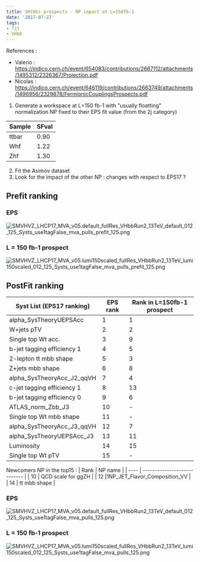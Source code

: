 ```yaml
---
title: VH(bb) prospects - NP impact at L=150fb-1
date: '2017-07-27'
tags:
- fit
- VHbb
---
```

References :
* Valerio : 
https://indico.cern.ch/event/654083/contributions/2667112/attachments/1495312/2326367/Projection.pdf
* Nicolas : 
https://indico.cern.ch/event/646119/contributions/2663749/attachments/1496956/2329878/FermionicCouplingsProspects.pdf

1) Generate a workspace at L=150 fb-1 with "usually floatting" normalization NP fixed to their EPS fit value (from the 2j category)

| Sample | SFval |
| ------ | ----- |
| ttbar  | 0.90  |
| Whf    | 1.22  |
| Zhf    | 1.30  |

2) Fit the Asimov dataset
3) Look for the impact of the other NP : changes with respect to EPS17 ?

## Prefit ranking
### EPS
![SMVHVZ_LHCP17_MVA_v05.default_fullRes_VHbbRun2_13TeV_default_012_125_Systs_use1tagFalse_mva_pulls_prefit_125.png](/images/q/SMVHVZ_LHCP17_MVA_v05.default_fullRes_VHbbRun2_13TeV_default_012_125_Systs_use1tagFalse_mva_pulls_prefit_125.png)

### L = 150 fb-1 prospect
![SMVHVZ_LHCP17_MVA_v05.lumi150scaled_fullRes_VHbbRun2_13TeV_lumi150scaled_012_125_Systs_use1tagFalse_mva_pulls_prefit_125.png](/images/q/SMVHVZ_LHCP17_MVA_v05.lumi150scaled_fullRes_VHbbRun2_13TeV_lumi150scaled_012_125_Systs_use1tagFalse_mva_pulls_prefit_125.png)

## PostFit ranking
| Syst List (EPS17 ranking)  | EPS rank | Rank in L=150fb-1 prospect |
| -------------------------- | -------- |-------------------------- |
| alpha_SysTheoryUEPSAcc     | 1 | 1                          |
| W+jets pTV                 | 2 | 2                          |
| Single top Wt acc.         | 3 |  9                          |
| b-jet tagging efficiency 1 | 4 | 5                          |
| 2-lepton tt mbb shape      | 5 | 3                          |
| Z+jets mbb shape           | 6 |  8                          |
| alpha_SysTheoryAcc_J2_qqVH | 7 |  4                          |
| c-jet tagging efficiency 1 | 8 |  13                         |
| b-jet tagging efficiency 0 | 9 | 6                          |
| ATLAS_norm_Zbb_J3          | 10 | -                          |
| Single top Wt mbb shape    | 11 | -                          |
| alpha_SysTheoryAcc_J3_qqVH | 12 | 7                          |
| alpha_SysTheoryUEPSAcc_J3  | 13 | 11                         |
| Luminosity                 | 14 | 15                         |
| Single top Wt pTV          | 15 | -                          |

Newcomers NP in the top15 :
| Rank | NP name                      |
| ---- | ---------------------------- |
| 10   | QCD scale for ggZH           |
| 12   |1NP_JET_Flavor_Composition_VV |
| 14   | tt mbb shape                 |


### EPS
![SMVHVZ_LHCP17_MVA_v05.default_fullRes_VHbbRun2_13TeV_default_012_125_Systs_use1tagFalse_mva_pulls_125.png](/images/q/SMVHVZ_LHCP17_MVA_v05.default_fullRes_VHbbRun2_13TeV_default_012_125_Systs_use1tagFalse_mva_pulls_125.png)

### L = 150 fb-1 prospect
![SMVHVZ_LHCP17_MVA_v05.lumi150scaled_fullRes_VHbbRun2_13TeV_lumi150scaled_012_125_Systs_use1tagFalse_mva_pulls_125.png](/images/q/SMVHVZ_LHCP17_MVA_v05.lumi150scaled_fullRes_VHbbRun2_13TeV_lumi150scaled_012_125_Systs_use1tagFalse_mva_pulls_125.png)


